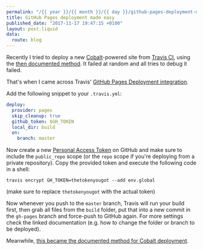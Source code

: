```yaml
---
permalink: "/{{ year }}/{{ month }}/{{ day }}/github-pages-deployment-made-easy"
title: GitHub Pages deployment made easy
published_date: "2017-11-17 19:47:15 +0100"
layout: post.liquid
data:
  route: blog
---
```

Recently I tried to deploy a new [Cobalt][]-powered site from [Travis CI][travis], using the [then documented method][olddeploy].
It failed at random and all tries to debug it failed.

[cobalt]: https://github.com/cobalt-org/cobalt.rs
[travis]: https://travis-ci.org/
[olddeploy]: https://github.com/cobalt-org/cobalt.rs/blob/4350f2b012480a4b198f6ef0dabb0ddb47c42abb/README.md#with-travis-ci


That's when I came across Travis' [GitHub Pages Deployment integration](https://docs.travis-ci.com/user/deployment/pages/).

Add the following snippet to your `.travis.yml`:

```yaml
deploy:
  provider: pages
  skip_cleanup: true
  github_token: $GH_TOKEN
  local_dir: build
  on:
    branch: master
```

Now create a new [Personal Access Token](https://github.com/settings/tokens) on GitHub and make sure to include the `public_repo` scope (or the `repo` scope if you're deploying from a private repository).
Copy the provided token and execute the following code in a shell:

```shell
travis encrypt GH_TOKEN=thetokenyougot --add env.global
```

(make sure to replace `thetokenyougot` with the actual token)

Now whenever you push to the `master` branch, Travis will run your build first, then grab all files from the `build` folder, put that into a new commit in the `gh-pages` branch and force-push to GitHub again.
For more settings check the linked documentation (e.g. how to change the folder or branch to be deployed).

Meanwhile, [this became the documented method for Cobalt deployment](https://github.com/cobalt-org/cobalt.rs/pull/333).
